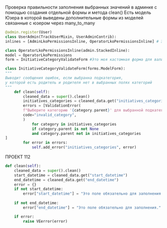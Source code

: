 Проверка правильности заполнения выбранных значений в админке с помощью создания отдельной формы и метода clean()
Есть модель Юзера в которой выведены дополнительные формы из моделей связанные с юзером через many_to_many
```python
@admin.register(User)
class UserAdmin(TrackUserMixin, UserAdminContrib):
inlines = [AdminLkoPermissionsInline, OperatorLkoPermissionsInline] # Это дополнительные поля для отображения в админке. По сути поля из связанных моделей
```

```python
class OperatorLkoPermissionsInline(admin.StackedInline):
model = OperatorLkoPermissions
form = InitiativeCategoryValidateForm #Это моя кастомная форма для валидации
```

```python
class InitiativeCategoryValidateForm(forms.ModelForm):
"""
Выводит сообщения ошибок, если выбранна подкатегория,
у которой есть родитель и родителя нет в выбранных полях категорий
"""
	def clean(self):
		cleaned_data = super().clean()
		initiatives_categories = cleaned_data.get("initiatives_categories", [])
		errors = [ValidationError(
		f"Выберите категорию '{category.parent}' для выбранной подкатегории '{category}' в разделе 'Категория для инициатив'",
		code="invalid_category",
		)
			for category in initiatives_categories
			if category.parent is not None
			and category.parent not in initiatives_categories
]
		for error in errors:
			self.add_error("initiatives_categories", error)
```


ПРОЕКТ 112
```python
def clean(self):
	cleaned_data = super().clean()
	start_datetime = cleaned_data.get("start_datetime")
	end_datetime = cleaned_data.get("end_datetime")
	error = {}
	if not start_datetime:
		error["start_datetime"] = "Это поле обязательно для заполнения."
		
	if not end_datetime:
		error["end_datetime"] = "Это поле обязательно для заполнения."

	if error:
		raise VEerror(error)
```